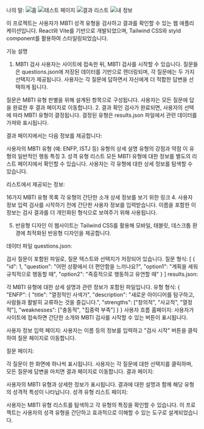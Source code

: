 




나의 말:
![홈](https://github.com/user-attachments/assets/c317e1ab-de07-4dfb-824b-e3219fd4bb1c)
![테스트 페이지](https://github.com/user-attachments/assets/25c458f5-efa8-48dc-9f37-3103c40d7966)
![결과 리스트](https://github.com/user-attachments/assets/8a113104-49d5-4862-a4e8-4c661c53f630)
![내 정보](https://github.com/user-attachments/assets/b81016c0-7a20-40cf-ba7f-855d3bc2ff02)

이 프로젝트는 사용자가 MBTI 성격 유형을 검사하고 결과를 확인할 수 있는 웹 애플리케이션입니다. React와 Vite를 기반으로 개발되었으며, Tailwind CSS와 styld component를 활용하여 스타일링되었습니다.


기능 설명
1. MBTI 검사
사용자는 사이트에 접속한 뒤, MBTI 검사를 시작할 수 있습니다. 질문들은 questions.json에 저장된 데이터를 기반으로 렌더링되며, 각 질문에는 두 가지 선택지가 제공됩니다. 사용자는 각 질문에 답하면서 자신에게 더 적합한 답변을 선택하게 됩니다.

질문은 MBTI 유형 판별을 위해 설계된 항목으로 구성됩니다.
사용자는 모든 질문에 답을 완료한 후 결과 페이지로 이동합니다.
2. 결과 확인
검사가 완료되면, 사용자의 선택에 따라 MBTI 유형이 결정됩니다. 결정된 유형은 results.json 파일에서 관련 데이터를 가져와 표시됩니다.

결과 페이지에서는 다음 정보를 제공합니다:

사용자의 MBTI 유형 (예: ENFP, ISTJ 등)
유형의 상세 설명
유형의 강점과 약점
이 유형의 일반적인 행동 특징
3. 성격 유형 리스트
모든 MBTI 유형에 대한 정보를 별도의 리스트 페이지에서 확인할 수 있습니다. 사용자는 각 유형에 대한 상세 정보를 탐색할 수 있습니다.

리스트에서 제공되는 정보:

16가지 MBTI 유형 목록
각 유형의 간단한 소개
상세 정보를 보기 위한 링크
4. 사용자 정보 입력
검사를 시작하기 전에 간단한 사용자 정보를 입력받습니다. 이름을 포함한 이 정보는 검사 결과를 더 개인화된 형식으로 보여주기 위해 사용됩니다.

5. 반응형 디자인
이 웹사이트는 Tailwind CSS를 활용해 모바일, 태블릿, 데스크톱 환경에 최적화된 반응형 디자인을 제공합니다.

데이터 파일
questions.json:

검사 질문이 포함된 파일로, 질문 텍스트와 선택지가 저장되어 있습니다.
질문 형식:
[
  {
    "id": 1,
    "question": "어떤 상황에서 더 편안함을 느끼나요?",
    "option1": "계획을 세워 규칙적으로 행동할 때",
    "option2": "즉흥적으로 행동하고 유연할 때"
  }
]
results.json:

각 MBTI 유형에 대한 상세 설명과 관련 정보가 포함된 파일입니다.
유형 형식:
{
  "ENFP": {
    "title": "열정적인 사색가",
    "description": "새로운 아이디어를 탐구하고, 사람들과 활발히 교류하는 것을 즐깁니다.",
    "strengths": ["창의적", "사교적", "열정적"],
    "weaknesses": ["충동적", "집중력 부족"]
  }
}
사용자 흐름
홈페이지: 사용자가 사이트에 접속하면 간단한 소개와 MBTI 검사를 시작할 수 있는 버튼이 표시됩니다.

사용자 정보 입력 페이지: 사용자는 이름 등의 정보를 입력하고 "검사 시작" 버튼을 클릭하여 질문 페이지로 이동합니다.

질문 페이지:

각 질문이 한 화면에 하나씩 표시됩니다.
사용자는 각 질문에 대한 선택지를 클릭하며, 모든 질문에 답변을 마치면 결과 페이지로 이동합니다.
결과 페이지:

사용자의 MBTI 유형과 상세한 정보가 표시됩니다.
결과에 대한 설명과 함께 해당 유형의 성격적 특성이 나타납니다.
성격 유형 리스트 페이지:

사용자는 MBTI 유형 리스트를 탐색하고 각 유형의 특징을 확인할 수 있습니다.
이 프로젝트는 사용자의 성격 유형을 간단하고 효과적으로 이해할 수 있는 도구로 설계되었습니다.
